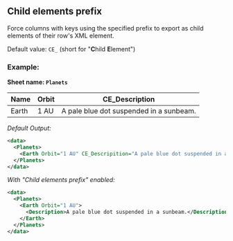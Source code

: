 Child elements prefix
---------------------
Force columns with keys using the specified prefix to export as child elements of their row's XML element.

Default value: `CE_` (short for "**C**hild **E**lement")

### Example: ###

**Sheet name: `Planets`**

Name | Orbit | CE_Description
---- | ----- | --------------
Earth | 1 AU | A pale blue dot suspended in a sunbeam.

*Default Output:*
```xml
<data>
  <Planets>
    <Earth Orbit="1 AU" CE_Descripition="A pale blue dot suspended in a sunbeam." />
  </Planets>
</data>
```

*With "Child elements prefix" enabled:*
```xml
<data>
  <Planets>
    <Earth Orbit="1 AU">
      <Description>A pale blue dot suspended in a sunbeam.</Description>
    </Earth>
  </Planets>
</data>
```
